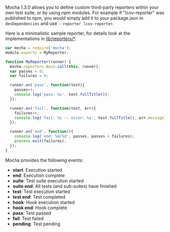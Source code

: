   Mocha 1.3.0 allows you to define custom third-party reporters within your own test suite, or by using npm modules. For example if "lcov-reporter" was published to npm, you would simply add it to your package.json in `devDependencies` and use `--reporter lcov-reporter`.

  Here is a minimalistic sample reporter, for details look at the implementations in [lib/reporters/*](https://github.com/mochajs/mocha/tree/master/lib/reporters).

```js
var mocha = require('mocha');
module.exports = MyReporter;

function MyReporter(runner) {
  mocha.reporters.Base.call(this, runner);
  var passes = 0;
  var failures = 0;

  runner.on('pass', function(test){
    passes++;
    console.log('pass: %s', test.fullTitle());
  });

  runner.on('fail', function(test, err){
    failures++;
    console.log('fail: %s -- error: %s', test.fullTitle(), err.message);
  });

  runner.on('end', function(){
    console.log('end: %d/%d', passes, passes + failures);
    process.exit(failures);
  });
}
```

Mocha provides the following events:
 * **start**: Execution started
 * **end**: Execution complete
 * **suite**: Test suite execution started
 * **suite end**: All tests (and sub-suites) have finished
 * **test**: Test execution started
 * **test end**: Test completed
 * **hook**: Hook execution started
 * **hook end**: Hook complete
 * **pass**: Test passed
 * **fail**: Test failed
 * **pending**: Test pending
